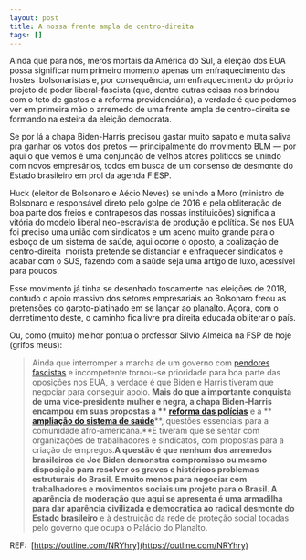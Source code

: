 ```yaml
---
layout: post
title: A nossa frente ampla de centro-direita
tags: []
---
```


Ainda que para nós, meros mortais da América do Sul, a eleição dos EUA possa significar num primeiro momento apenas um enfraquecimento das hostes 
bolsonaristas e, por consequência, um enfraquecimento do próprio projeto de poder liberal-fascista (que, dentre outras coisas nos brindou com o teto de gastos e a reforma previdenciária), a verdade é que podemos ver em primeira mão o arremedo de uma frente ampla de centro-direita se formando na esteira da eleição democrata.

Se por lá a chapa Biden-Harris precisou gastar muito sapato e muita saliva pra ganhar os votos dos pretos — principalmente do movimento BLM — por aqui o que vemos é uma conjunção de velhos atores políticos se unindo com novos empresários, todos em busca de um consenso de desmonte do Estado brasileiro em prol da agenda FIESP.

Huck (eleitor de Bolsonaro e Aécio Neves) se unindo a Moro (ministro de Bolsonaro e responsável direto pelo golpe de 2016 e pela obliteração de boa parte dos freios e contrapesos das nossas instituições) significa a vitória do modelo liberal neo-escravista de produção e política. Se nos EUA foi preciso uma união com sindicatos e um aceno muito grande para o esboço de um sistema de saúde, aqui ocorre o oposto, a coalização de centro-direita 
morista pretende se distanciar e enfraquecer sindicatos e acabar com o SUS, fazendo com a saúde seja uma artigo de luxo, acessível para poucos.

Esse movimento já tinha se desenhado toscamente nas eleições de 2018, contudo o apoio massivo dos setores empresariais ao Bolsonaro freou as pretensões do garoto-platinado em se lançar ao planalto. Agora, com o derretimento deste, o caminho fica livre pra direita educada obliterar o país.

Ou, como (muito) melhor pontua o professor Silvio Almeida na FSP de hoje (grifos meus):

>Ainda que interromper a marcha de um governo com [pendores fascistas](https://www1.folha.uol.com.br/mundo/2018/10/bolsonaro-usa-taticas-fascistas-como-trump-diz-autor-de-livro-sobre-o-tema.shtml) e incompetente tornou-se prioridade para boa parte das oposições nos EUA, a verdade é que Biden e Harris tiveram que negociar para conseguir apoio. **Mais do que a importante conquista de uma vice-presidente mulher e negra, a chapa Biden-Harris encampou em suas propostas a **
[**reforma das polícias**](https://www1.folha.uol.com.br/mundo/2020/06/um-mes-apos-morte-de-floyd-camara-dos-eua-aprova-projeto-de-reforma-policial.shtml)** e a **
[**ampliação do sistema de saúde**](https://www1.folha.uol.com.br/mundo/2020/02/sistema-de-saude-que-leva-familias-a-falencia-sera-crucial-para-definir-rival-de-trump.shtml)**, questões essenciais para a comunidade afro-americana.**E tiveram que se sentar com organizações de trabalhadores e sindicatos, com propostas para a criação de empregos.**A questão é que nenhum dos arremedos brasileiros de Joe Biden demonstra compromisso ou mesmo disposição para resolver os graves e históricos problemas estruturais do Brasil. E muito menos para negociar com trabalhadores e movimentos sociais um projeto para o Brasil. A aparência de moderação que aqui se apresenta é uma armadilha para dar aparência civilizada e democrática ao radical desmonte do Estado brasileiro** e à destruição da rede de proteção social tocadas pelo governo que ocupa o Palácio do Planalto.

REF: 
[https://outline.com/NRYhry](https://outline.com/NRYhry)
